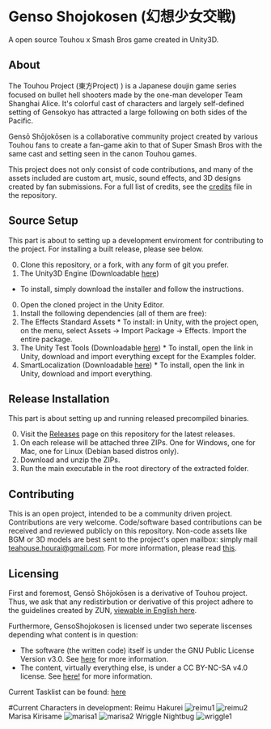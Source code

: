 # Genso Shojokosen (幻想少女交戦)
A open source Touhou x Smash Bros game created in Unity3D.

## About
The Touhou Project (東方Project) ) is a Japanese doujin game series focused on bullet hell shooters made by the one-man developer Team Shanghai Alice. It's colorful cast of characters and largely self-defined setting of Gensokyo has attracted a large following on both sides of the Pacific.

Gensō Shōjokōsen is a collaborative community project created by various Touhou fans to create a fan-game akin to that of Super Smash Bros with the same cast and setting seen in the canon Touhou games.

This project does not only consist of code contributions, and many of the assets included are custom art, music, sound effects, and 3D designs created by fan submissions. For a full list of credits, see the [credits](./CREDITS.md) file in the repository.

## Source Setup
This part is about to setting up a development enviroment for contributing to the project. For installing a built release, please see below.

0. Clone this repository, or a fork, with any form of git you prefer.
0. The Unity3D Engine (Downloadable [here](https://unity3d.com/get-unity/download))
  * To install, simply download the installer and follow the instructions.
0. Open the cloned project in the Unity Editor.
0. Install the following dependencies (all of them are free):
  0. The Effects Standard Assets
    * To install: in Unity, with the project open, on the menu, select Assets -> Import Package -> Effects. Import the entire package.
  0. The Unity Test Tools (Downloadable [here](https://www.assetstore.unity3d.com/en/#!/content/13802))
    * To install, open the link in Unity, download and import everything except for the Examples folder.
  0. SmartLocalization (Downloadable [here](https://www.assetstore.unity3d.com/en/#!/content/7543))
    * To install, open the link in Unity, download and import everything.

## Release Installation
This part is about setting up and running released precompiled binaries.

0. Visit the [Releases](https://github.com/HouraiTeahouse/GensoShojokosen/releases) page on this repository for the latest releases.
0. On each release will be attached three ZIPs. One for Windows, one for Mac, one for Linux (Debian based distros only).
0. Download and unzip the ZIPs.
0. Run the main executable in the root directory of the extracted folder.

## Contributing
This is an open project, intended to be a community driven project. Contributions are very welcome. Code/software based contributions can be received and reviewed publicly on this repository. Non-code assets like BGM or 3D models are best sent to the project's open mailbox: simply mail teahouse.hourai@gmail.com. For more information, please read [this](./CONTRIBUTING.md).

## Licensing
First and foremost, Gensō Shōjokōsen is a derivative of Touhou project. Thus, we ask that any redistirbution or derivative of this project adhere to the guidelines created by ZUN, [viewable in English here](http://en.touhouwiki.net/wiki/Touhou_Wiki:Copyrights). 

Furthermore, GensoShojokosen is licensed under two seperate liscenses depending what content is in question:  
- The software (the written code) itself is under the GNU Public License Version v3.0. See [here](./SOFTWARE_LICENSE) for more information.
- The content, virtually everything else, is under a CC BY-NC-SA v4.0 license. See [here!](./CONTENT_LICENSE) for more information.

Current Tasklist can be found: [here](https://docs.google.com/spreadsheets/d/1oKmk5Pt0sEq07N8LBrtpubHbIbrXA5xlrI05jgub4hE/edit?usp=sharing)

#Current Characters in development:
Reimu Hakurei
![reimu1](http://i.imgur.com/4xOI9Sp.jpg)
![reimu2](http://i.imgur.com/CrgMNDe.jpg)
Marisa Kirisame
![marisa1](http://i.imgur.com/rdCGeXu.jpg)
![marisa2](http://i.imgur.com/7VYVhkr.jpg)
Wriggle Nightbug
![wriggle1](http://i.imgur.com/qBR9XVg.jpg)
